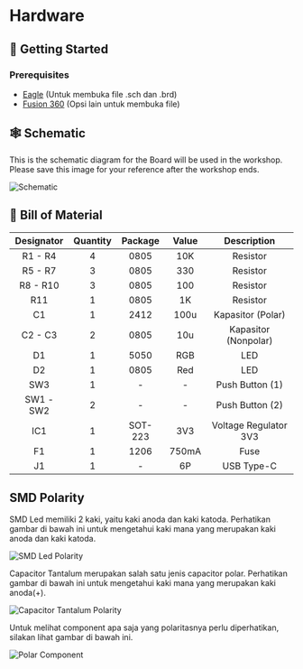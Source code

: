 # **Hardware**

## 🚀 Getting Started

### Prerequisites

- [Eagle](https://www.autodesk.com/products/eagle/overview) (Untuk membuka file .sch dan .brd)
- [Fusion 360](https://www.autodesk.com/products/fusion-360/overview) (Opsi lain untuk membuka file)

## 🕸 Schematic

This is the schematic diagram for the Board will be used in the workshop. Please save this image for your reference after the workshop ends.

![Schematic](../images/schematic.png)

## 💸 Bill of Material

| Designator | Quantity | Package | Value |      Description      |
|:----------:|:--------:|:-------:|:-----:|:---------------------:|
|  R1 - R4   |    4     |  0805   |  10K  |       Resistor        |
|  R5 - R7   |    3     |  0805   |  330  |       Resistor        |
|  R8 - R10  |    3     |  0805   |  100  |       Resistor        |
|    R11     |    1     |  0805   |  1K   |       Resistor        |
|     C1     |    1     |  2412   | 100u  |   Kapasitor (Polar)   |
|  C2 - C3   |    2     |  0805   |  10u  | Kapasitor (Nonpolar)  |
|     D1     |    1     |  5050   |  RGB  |          LED          |
|     D2     |    1     |  0805   |  Red  |          LED          |
|    SW3     |    1     |    -    |   -   |    Push Button (1)    |
| SW1 - SW2  |    2     |    -    |   -   |    Push Button (2)    |
|    IC1     |    1     | SOT-223 |  3V3  | Voltage Regulator 3V3 |
|     F1     |    1     |  1206   | 750mA |         Fuse          |
|     J1     |    1     |    -    |  6P   |      USB Type-C       |

## SMD Polarity

SMD Led memiliki 2 kaki, yaitu kaki anoda dan kaki katoda. Perhatikan gambar di bawah ini untuk mengetahui kaki mana yang merupakan kaki anoda dan kaki katoda.

![SMD Led Polarity](../images/led_katoda.jpg)

Capacitor Tantalum merupakan salah satu jenis capacitor polar. Perhatikan gambar di bawah ini untuk mengetahui kaki mana yang merupakan kaki anoda(+).

![Capacitor Tantalum Polarity](../images/capacitor_katoda.png)

Untuk melihat component apa saja yang polaritasnya perlu diperhatikan, silakan lihat gambar di bawah ini.

![Polar Component](../images/polar_component.png)
